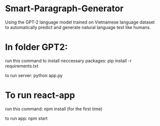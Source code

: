 # Smart-Paragraph-Generator
Using the GPT-2 language model trained on Vietnamese language dataset to automatically predict and generate natural language text like humans. 

# In folder GPT2: 
run this command to install neccessary packages:
	pip install -r requirements.txt

to run server: 
	python app.py

# To run react-app
run this command: 
npm install (for the first time)

to run app:
npm start
